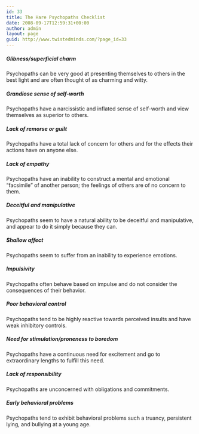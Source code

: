 ```yaml
---
id: 33
title: The Hare Psychopaths Checklist
date: 2008-09-17T12:59:31+00:00
author: admin
layout: page
guid: http://www.twistedminds.com/?page_id=33
---
```

<p class="dropcap-first">
  <h5>
    Glibness/superficial charm
  </h5>
  
  <p>
    Psychopaths can be very good at presenting themselves to others in the best light and are often thought of as charming and witty.
  </p>
  
  <h5>
    Grandiose sense of self-worth
  </h5>
  
  <p>
    Psychopaths have a narcissistic and inflated sense of self-worth and view themselves as superior to others.
  </p>
  
  <h5>
    Lack of remorse or guilt
  </h5>
  
  <p>
    Psychopaths have a total lack of concern for others and for the effects their actions have on anyone else.
  </p>
  
  <h5>
    Lack of empathy
  </h5>
  
  <p>
    Psychopaths have an inability to construct a mental and emotional &#8220;facsimile&#8221; of another person; the feelings of others are of no concern to them.
  </p>
  
  <h5>
    Deceitful and manipulative
  </h5>
  
  <p>
    Psychopaths seem to have a natural ability to be deceitful and manipulative, and appear to do it simply because they can.
  </p>
  
  <h5>
    Shallow affect
  </h5>
  
  <p>
    Psychopaths seem to suffer from an inability to experience emotions.
  </p>
  
  <h5>
    Impulsivity
  </h5>
  
  <p>
    Psychopaths often behave based on impulse and do not consider the consequences of their behavior.
  </p>
  
  <h5>
    Poor behavioral control
  </h5>
  
  <p>
    Psychopaths tend to be highly reactive towards perceived insults and have weak inhibitory controls.
  </p>
  
  <h5>
    Need for stimulation/proneness to boredom
  </h5>
  
  <p>
    Psychopaths have a continuous need for excitement and go to extraordinary lengths to fulfill this need.
  </p>
  
  <h5>
    Lack of responsibility
  </h5>
  
  <p>
    Psychopaths are unconcerned with obligations and commitments.
  </p>
  
  <h5>
    Early behavioral problems
  </h5>
  
  <p>
    Psychopaths tend to exhibit behavioral problems such a truancy, persistent lying, and bullying at a young age.
  </p>